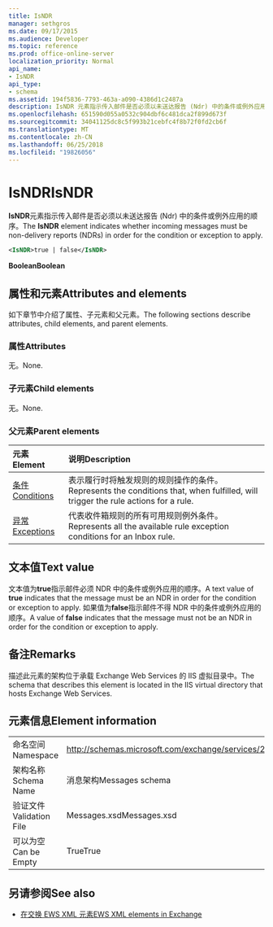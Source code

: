 ```yaml
---
title: IsNDR
manager: sethgros
ms.date: 09/17/2015
ms.audience: Developer
ms.topic: reference
ms.prod: office-online-server
localization_priority: Normal
api_name:
- IsNDR
api_type:
- schema
ms.assetid: 194f5836-7793-463a-a090-4386d1c2487a
description: IsNDR 元素指示传入邮件是否必须以未送达报告 (Ndr) 中的条件或例外应用的顺序。
ms.openlocfilehash: 651590d055a0532c904dbf6c481dca2f899d673f
ms.sourcegitcommit: 34041125dc8c5f993b21cebfc4f8b72f0fd2cb6f
ms.translationtype: MT
ms.contentlocale: zh-CN
ms.lasthandoff: 06/25/2018
ms.locfileid: "19826056"
---
```

# <a name="isndr"></a><span data-ttu-id="bb299-103">IsNDR</span><span class="sxs-lookup"><span data-stu-id="bb299-103">IsNDR</span></span>

<span data-ttu-id="bb299-104">**IsNDR**元素指示传入邮件是否必须以未送达报告 (Ndr) 中的条件或例外应用的顺序。</span><span class="sxs-lookup"><span data-stu-id="bb299-104">The **IsNDR** element indicates whether incoming messages must be non-delivery reports (NDRs) in order for the condition or exception to apply.</span></span> 
  
```XML
<IsNDR>true | false</IsNDR>
```

 <span data-ttu-id="bb299-105">**Boolean**</span><span class="sxs-lookup"><span data-stu-id="bb299-105">**Boolean**</span></span>
## <a name="attributes-and-elements"></a><span data-ttu-id="bb299-106">属性和元素</span><span class="sxs-lookup"><span data-stu-id="bb299-106">Attributes and elements</span></span>

<span data-ttu-id="bb299-107">如下章节中介绍了属性、子元素和父元素。</span><span class="sxs-lookup"><span data-stu-id="bb299-107">The following sections describe attributes, child elements, and parent elements.</span></span>
  
### <a name="attributes"></a><span data-ttu-id="bb299-108">属性</span><span class="sxs-lookup"><span data-stu-id="bb299-108">Attributes</span></span>

<span data-ttu-id="bb299-109">无。</span><span class="sxs-lookup"><span data-stu-id="bb299-109">None.</span></span>
  
### <a name="child-elements"></a><span data-ttu-id="bb299-110">子元素</span><span class="sxs-lookup"><span data-stu-id="bb299-110">Child elements</span></span>

<span data-ttu-id="bb299-111">无。</span><span class="sxs-lookup"><span data-stu-id="bb299-111">None.</span></span>
  
### <a name="parent-elements"></a><span data-ttu-id="bb299-112">父元素</span><span class="sxs-lookup"><span data-stu-id="bb299-112">Parent elements</span></span>

|<span data-ttu-id="bb299-113">**元素**</span><span class="sxs-lookup"><span data-stu-id="bb299-113">**Element**</span></span>|<span data-ttu-id="bb299-114">**说明**</span><span class="sxs-lookup"><span data-stu-id="bb299-114">**Description**</span></span>|
|:-----|:-----|
|[<span data-ttu-id="bb299-115">条件</span><span class="sxs-lookup"><span data-stu-id="bb299-115">Conditions</span></span>](conditions.md) <br/> |<span data-ttu-id="bb299-116">表示履行时将触发规则的规则操作的条件。</span><span class="sxs-lookup"><span data-stu-id="bb299-116">Represents the conditions that, when fulfilled, will trigger the rule actions for a rule.</span></span>  <br/> |
|[<span data-ttu-id="bb299-117">异常</span><span class="sxs-lookup"><span data-stu-id="bb299-117">Exceptions</span></span>](exceptions.md) <br/> |<span data-ttu-id="bb299-118">代表收件箱规则的所有可用规则例外条件。</span><span class="sxs-lookup"><span data-stu-id="bb299-118">Represents all the available rule exception conditions for an Inbox rule.</span></span>  <br/> |
   
## <a name="text-value"></a><span data-ttu-id="bb299-119">文本值</span><span class="sxs-lookup"><span data-stu-id="bb299-119">Text value</span></span>

<span data-ttu-id="bb299-120">文本值为**true**指示邮件必须 NDR 中的条件或例外应用的顺序。</span><span class="sxs-lookup"><span data-stu-id="bb299-120">A text value of **true** indicates that the message must be an NDR in order for the condition or exception to apply.</span></span> <span data-ttu-id="bb299-121">如果值为**false**指示邮件不得 NDR 中的条件或例外应用的顺序。</span><span class="sxs-lookup"><span data-stu-id="bb299-121">A value of **false** indicates that the message must not be an NDR in order for the condition or exception to apply.</span></span> 
  
## <a name="remarks"></a><span data-ttu-id="bb299-122">备注</span><span class="sxs-lookup"><span data-stu-id="bb299-122">Remarks</span></span>

<span data-ttu-id="bb299-123">描述此元素的架构位于承载 Exchange Web Services 的 IIS 虚拟目录中。</span><span class="sxs-lookup"><span data-stu-id="bb299-123">The schema that describes this element is located in the IIS virtual directory that hosts Exchange Web Services.</span></span>
  
## <a name="element-information"></a><span data-ttu-id="bb299-124">元素信息</span><span class="sxs-lookup"><span data-stu-id="bb299-124">Element information</span></span>

|||
|:-----|:-----|
|<span data-ttu-id="bb299-125">命名空间</span><span class="sxs-lookup"><span data-stu-id="bb299-125">Namespace</span></span>  <br/> |http://schemas.microsoft.com/exchange/services/2006/messages  <br/> |
|<span data-ttu-id="bb299-126">架构名称</span><span class="sxs-lookup"><span data-stu-id="bb299-126">Schema Name</span></span>  <br/> |<span data-ttu-id="bb299-127">消息架构</span><span class="sxs-lookup"><span data-stu-id="bb299-127">Messages schema</span></span>  <br/> |
|<span data-ttu-id="bb299-128">验证文件</span><span class="sxs-lookup"><span data-stu-id="bb299-128">Validation File</span></span>  <br/> |<span data-ttu-id="bb299-129">Messages.xsd</span><span class="sxs-lookup"><span data-stu-id="bb299-129">Messages.xsd</span></span>  <br/> |
|<span data-ttu-id="bb299-130">可以为空</span><span class="sxs-lookup"><span data-stu-id="bb299-130">Can be Empty</span></span>  <br/> |<span data-ttu-id="bb299-131">True</span><span class="sxs-lookup"><span data-stu-id="bb299-131">True</span></span>  <br/> |
   
## <a name="see-also"></a><span data-ttu-id="bb299-132">另请参阅</span><span class="sxs-lookup"><span data-stu-id="bb299-132">See also</span></span>



- [<span data-ttu-id="bb299-133">在交换 EWS XML 元素</span><span class="sxs-lookup"><span data-stu-id="bb299-133">EWS XML elements in Exchange</span></span>](ews-xml-elements-in-exchange.md)

